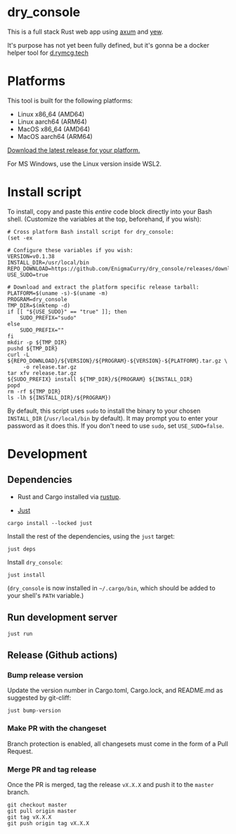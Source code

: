 # dry_console

This is a full stack Rust web app using [axum](https://github.com/tokio-rs/axum) and [yew](https://yew.rs/). 

It's purpose has not yet been fully defined, but it's gonna be a
docker helper tool for [d.rymcg.tech](d.rymcg.tech)

# Platforms

This tool is built for the following platforms:

 * Linux x86_64 (AMD64)
 * Linux aarch64 (ARM64)
 * MacOS x86_64 (AMD64)
 * MacOS aarch64 (ARM64)

[Download the latest release for your platform.](https://github.com/EnigmaCurry/dry_console/releases)

For MS Windows, use the Linux version inside WSL2.

# Install script

To install, copy and paste this *entire* code block directly into your
Bash shell. (Customize the variables at the top, beforehand, if you
wish):

```
# Cross platform Bash install script for dry_console:
(set -ex

# Configure these variables if you wish:
VERSION=v0.1.38
INSTALL_DIR=/usr/local/bin
REPO_DOWNLOAD=https://github.com/EnigmaCurry/dry_console/releases/download
USE_SUDO=true

# Download and extract the platform specific release tarball:
PLATFORM=$(uname -s)-$(uname -m)
PROGRAM=dry_console
TMP_DIR=$(mktemp -d)
if [[ "${USE_SUDO}" == "true" ]]; then
    SUDO_PREFIX="sudo"
else
    SUDO_PREFIX=""
fi
mkdir -p ${TMP_DIR}
pushd ${TMP_DIR}
curl -L ${REPO_DOWNLOAD}/${VERSION}/${PROGRAM}-${VERSION}-${PLATFORM}.tar.gz \
     -o release.tar.gz
tar xfv release.tar.gz
${SUDO_PREFIX} install ${TMP_DIR}/${PROGRAM} ${INSTALL_DIR}
popd
rm -rf ${TMP_DIR}
ls -lh ${INSTALL_DIR}/${PROGRAM})
```

By default, this script uses `sudo` to install the binary to your
chosen `INSTALL_DIR` (`/usr/local/bin` by default). It may prompt you
to enter your password as it does this. If you don't need to use
`sudo`, set `USE_SUDO=false`.

# Development
## Dependencies

 * Rust and Cargo installed via [rustup](https://rustup.rs/).

 * [Just](https://github.com/casey/just?tab=readme-ov-file#readme)
 
```
cargo install --locked just
```

Install the rest of the dependencies, using the `just` target:

```
just deps
```

Install `dry_console`:

```
just install
```

(`dry_console` is now installed in `~/.cargo/bin`, which should be
added to your shell's `PATH` variable.)

## Run development server

```
just run
```

## Release (Github actions)

### Bump release version

Update the version number in Cargo.toml, Cargo.lock, and README.md as
suggested by git-cliff:

```
just bump-version
```

### Make PR with the changeset

Branch protection is enabled, all changesets must come in the form of
a Pull Request.

### Merge PR and tag release

Once the PR is merged, tag the release `vX.X.X` and push it to the
`master` branch.

```
git checkout master
git pull origin master
git tag vX.X.X
git push origin tag vX.X.X
```

